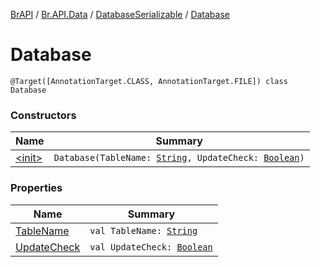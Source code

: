 [BrAPI](../../../index.md) / [Br.API.Data](../../index.md) / [DatabaseSerializable](../index.md) / [Database](./index.md)

# Database

`@Target([AnnotationTarget.CLASS, AnnotationTarget.FILE]) class Database`

### Constructors

| Name | Summary |
|---|---|
| [&lt;init&gt;](-init-.md) | `Database(TableName: `[`String`](https://kotlinlang.org/api/latest/jvm/stdlib/kotlin/-string/index.html)`, UpdateCheck: `[`Boolean`](https://kotlinlang.org/api/latest/jvm/stdlib/kotlin/-boolean/index.html)`)` |

### Properties

| Name | Summary |
|---|---|
| [TableName](-table-name.md) | `val TableName: `[`String`](https://kotlinlang.org/api/latest/jvm/stdlib/kotlin/-string/index.html) |
| [UpdateCheck](-update-check.md) | `val UpdateCheck: `[`Boolean`](https://kotlinlang.org/api/latest/jvm/stdlib/kotlin/-boolean/index.html) |
